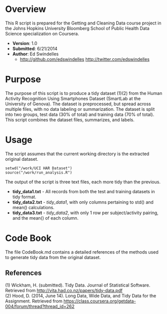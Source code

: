 # Overview

This R script is prepared for the Getting and Cleaning Data course project in the Johns Hopkins 
University Bloomberg School of Public Health Data Science specialization on Coursera.

* __Version__: 1.0
* __Submitted__: 6/21/2014
* __Author__: Ed Swindelles
	* http://github.com/edswindelles
	 http://twitter.com/edswindelles

# Purpose

The purpose of this script is to produce a tidy dataset (1)(2) from the Human Activity 
Recognition Using Smartphones Dataset (SmartLab at the University of Genova).  The dataset
is preprocessed, but spread across multiple files, with no data labeling or summarization. 
The dataset is split into two groups, test data (30% of total) and training data (70% of 
total).  This script combines the dataset files, summarizes, and labels.

# Usage

The script assumes that the current working directory is the extracted original dataset.

	setwd("/work/UCI HAR Dataset")
	source("/work/run_analysis.R")

The output of the script is three text files, each more tidy than the previous.

* __tidy_data1.txt__ - All records from both the test and training datasets in tidy format.
* __tidy_data2.txt__ - _tidy_data1_, with only columns pertaining to std() and mean() 
calculations.
* __tidy_data3.txt__ - _tidy_data2_, with only 1 row per subject/activity pairing, and the 
mean() of each column.

# Code Book

The file CodeBook.md contains a detailed references of the methods used to generate tidy 
data from the original dataset.

## References
(1) Wickham, H. (submitted). Tidy Data. Journal of Statistical Software.  Retrieved from 
http://vita.had.co.nz/papers/tidy-data.pdf  
(2) Hood, D. (2014, June 14). Long Data, Wide Data, and Tidy Data for the Assignment.
Retrieved from https://class.coursera.org/getdata-004/forum/thread?thread_id=262